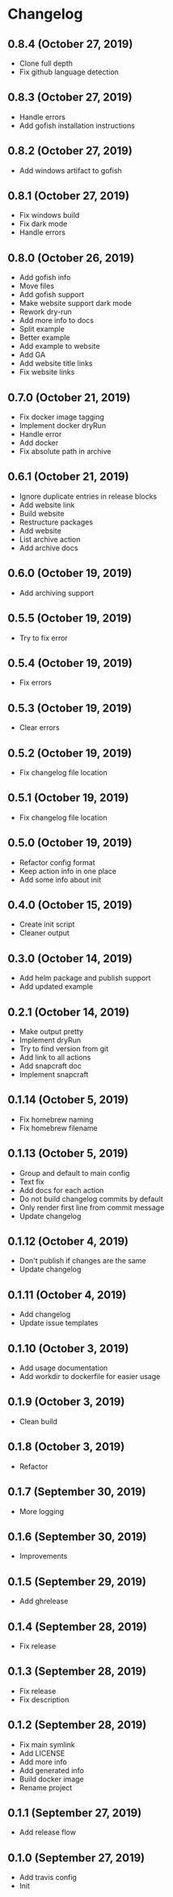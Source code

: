 # Changelog

## 0.8.4 (October 27, 2019)

- Clone full depth
- Fix github language detection


## 0.8.3 (October 27, 2019)

- Handle errors
- Add gofish installation instructions


## 0.8.2 (October 27, 2019)

- Add windows artifact to gofish


## 0.8.1 (October 27, 2019)

- Fix windows build
- Fix dark mode
- Handle errors


## 0.8.0 (October 26, 2019)

- Add gofish info
- Move files
- Add gofish support
- Make website support dark mode
- Rework dry-run
- Add more info to docs
- Split example
- Better example
- Add example to website
- Add GA
- Add website title links
- Fix website links


## 0.7.0 (October 21, 2019)

- Fix docker image tagging
- Implement docker dryRun
- Handle error
- Add docker
- Fix absolute path in archive


## 0.6.1 (October 21, 2019)

- Ignore duplicate entries in release blocks
- Add website link
- Build website
- Restructure packages
- Add website
- List archive action
- Add archive docs


## 0.6.0 (October 19, 2019)

- Add archiving support


## 0.5.5 (October 19, 2019)

- Try to fix error


## 0.5.4 (October 19, 2019)

- Fix errors


## 0.5.3 (October 19, 2019)

- Clear errors


## 0.5.2 (October 19, 2019)

- Fix changelog file location


## 0.5.1 (October 19, 2019)

- Fix changelog file location


## 0.5.0 (October 19, 2019)

- Refactor config format
- Keep action info in one place
- Add some info about init


## 0.4.0 (October 15, 2019)

- Create init script
- Cleaner output


## 0.3.0 (October 14, 2019)

- Add helm package and publish support
- Add updated example


## 0.2.1 (October 14, 2019)

- Make output pretty
- Implement dryRun
- Try to find version from git
- Add link to all actions
- Add snapcraft doc
- Implement snapcraft


## 0.1.14 (October 5, 2019)

- Fix homebrew naming
- Fix homebrew filename


## 0.1.13 (October 5, 2019)

- Group and default to main config
- Text fix
- Add docs for each action
- Do not build changelog commits by default
- Only render first line from commit message
- Update changelog


## 0.1.12 (October 4, 2019)

- Don't publish if changes are the same
- Update changelog


## 0.1.11 (October 4, 2019)

- Add changelog
- Update issue templates


## 0.1.10 (October 3, 2019)

- Add usage documentation
- Add workdir to dockerfile for easier usage


## 0.1.9 (October 3, 2019)

- Clean build


## 0.1.8 (October 3, 2019)

- Refactor


## 0.1.7 (September 30, 2019)

- More logging


## 0.1.6 (September 30, 2019)

- Improvements


## 0.1.5 (September 29, 2019)

- Add ghrelease


## 0.1.4 (September 28, 2019)

- Fix release


## 0.1.3 (September 28, 2019)

- Fix release
- Fix description


## 0.1.2 (September 28, 2019)

- Fix main symlink
- Add LICENSE
- Add more info
- Add generated info
- Build docker image
- Rename project


## 0.1.1 (September 27, 2019)

- Add release flow


## 0.1.0 (September 27, 2019)

- Add travis config
- Init


